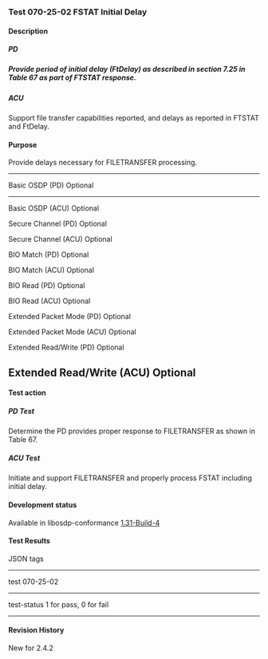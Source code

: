 ### Test 070-25-02 FSTAT Initial Delay

#### Description

##### PD

##### Provide period of initial delay (FtDelay) as described in section 7.25 in Table 67 as part of FTSTAT response.

##### ACU

Support file transfer capabilities reported, and delays as reported in
FTSTAT and FtDelay.

#### Purpose

Provide delays necessary for FILETRANSFER processing.

  -----------------------------------------------------------------------
  Basic OSDP (PD)                     Optional
  ----------------------------------- -----------------------------------
  Basic OSDP (ACU)                    Optional

  Secure Channel (PD)                 Optional

  Secure Channel (ACU)                Optional

  BIO Match (PD)                      Optional

  BIO Match (ACU)                     Optional

  BIO Read (PD)                       Optional

  BIO Read (ACU)                      Optional

  Extended Packet Mode (PD)           Optional

  Extended Packet Mode (ACU)          Optional

  Extended Read/Write (PD)            Optional

  Extended Read/Write (ACU)           Optional
  -----------------------------------------------------------------------

#### Test action

##### PD Test

Determine the PD provides proper response to FILETRANSFER as shown in
Table 67.

##### ACU Test

Initiate and support FILETRANSFER and properly process FSTAT including
initial delay.

#### Development status

Available in libosdp-conformance
[1.31-Build-4](https://github.com/Security-Industry-Association/libosdp-conformance/releases/tag/1.31-4)

#### Test Results

JSON tags

  -----------------------------------------------------------------------
  test                                070-25-02
  ----------------------------------- -----------------------------------
  test-status                         1 for pass, 0 for fail

  -----------------------------------------------------------------------

#### Revision History

New for 2.4.2
